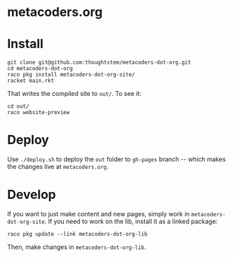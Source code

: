 metacoders.org
============

# Install

```
git clone git@github.com:thoughtstem/metacoders-dot-org.git
cd metacoders-dot-org
raco pkg install metacoders-dot-org-site/
racket main.rkt
```

That writes the compiled site to `out/`.  To see it:

```
cd out/
raco website-preview
```

# Deploy

Use `./deploy.sh` to deploy the `out` folder to `gh-pages` branch -- which makes the changes live at `metacoders.org`.


# Develop

If you want to just make content and new pages, simply work in `metacoders-dot-org-site`.  If you need to work on the lib, install it as a linked package:

```
raco pkg update --link metacoders-dot-org-lib
```

Then, make changes in `metacoders-dot-org-lib`.




